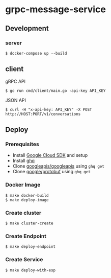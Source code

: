 # grpc-message-service

## Development

### server

```
$ docker-compose up --build
```

## client

gRPC API

```
$ go run cmd/client/main.go -api-key API_KEY
```

JSON API

```
$ curl -H "x-api-key: API_KEY" -X POST http://HOST:PORT/v1/conversations
```

## Deploy

### Prerequisites

- Install [Google Cloud SDK](https://cloud.google.com/sdk/) and setup
- Install [ghq](https://github.com/motemen/ghq)
- Clone [googleapis/googleapis](https://github.com/googleapis/googleapis) using `ghq get`
- Clone [google/protobuf](https://github.com/google/protobuf) using `ghq get`

### Docker Image

```
$ make docker-build
$ make deploy-image
```

### Create cluster

```
$ make cluster-create
```

### Create Endpoint

```
$ make deploy-endpoint
```

### Create Service

```
$ make deploy-with-esp
```
